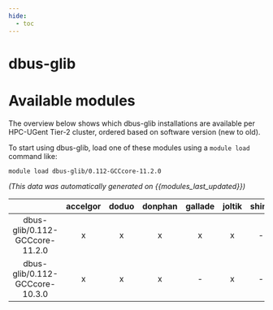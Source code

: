 ```yaml
---
hide:
  - toc
---
```


dbus-glib
=========

# Available modules


The overview below shows which dbus-glib installations are available per HPC-UGent Tier-2 cluster, ordered based on software version (new to old).

To start using dbus-glib, load one of these modules using a `module load` command like:

```shell
module load dbus-glib/0.112-GCCcore-11.2.0
```

*(This data was automatically generated on {{modules_last_updated}})*  

| |accelgor|doduo|donphan|gallade|joltik|shinx|skitty|
| :---: | :---: | :---: | :---: | :---: | :---: | :---: | :---: |
|dbus-glib/0.112-GCCcore-11.2.0|x|x|x|x|x|-|-|
|dbus-glib/0.112-GCCcore-10.3.0|x|x|x|-|x|-|-|
